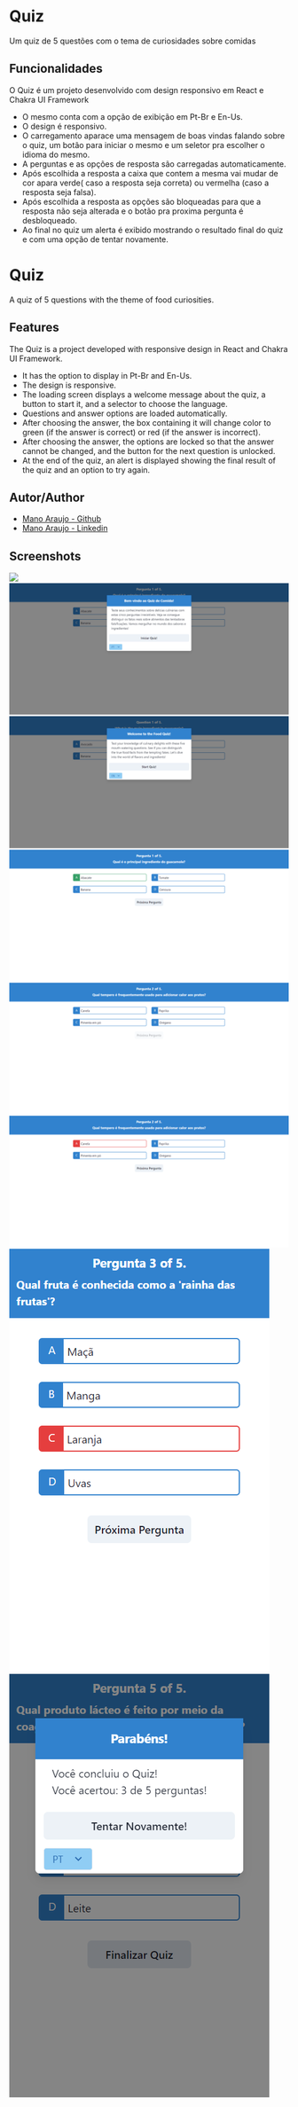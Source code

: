 
# Quiz

Um quiz de 5 questões com o tema de curiosidades sobre comidas
## Funcionalidades

O Quiz é um projeto desenvolvido com design responsivo em React e Chakra UI Framework 

- O mesmo conta com a opção de exibição em Pt-Br e En-Us.
- O design é responsivo.
- O carregamento aparace uma mensagem de boas vindas falando  sobre o quiz, um botão para iniciar o mesmo e um seletor pra escolher o idioma do mesmo.
- A perguntas e as opções de resposta são carregadas automaticamente.
- Após escolhida a resposta a caixa que contem a mesma vai mudar de cor apara verde( caso a resposta seja correta) ou vermelha (caso a resposta seja falsa).
- Após escolhida a resposta as opções são bloqueadas para que a resposta não seja alterada e o botão pra proxima pergunta é desbloqueado.
- Ao final no quiz um alerta é exibido mostrando o resultado final do quiz e com uma opção de tentar novamente.

# Quiz

A quiz of 5 questions with the theme of food curiosities.

## Features

The Quiz is a project developed with responsive design in React and Chakra UI Framework.

- It has the option to display in Pt-Br and En-Us.
- The design is responsive.
- The loading screen displays a welcome message about the quiz, a button to start it, and a selector to choose the language.
- Questions and answer options are loaded automatically.
- After choosing the answer, the box containing it will change color to green (if the answer is correct) or red (if the answer is incorrect).
- After choosing the answer, the options are locked so that the answer cannot be changed, and the button for the next question is unlocked.
- At the end of the quiz, an alert is displayed showing the final result of the quiz and an option to try again.

## Autor/Author

- [Mano Araujo - Github](https://github.com/Manoaraujo)
- [Mano Araujo - Linkedin](https://www.linkedin.com/in/germano-araujo/)


## Screenshots
<img src="https://github.com/Manoaraujo/quiz/blob/master/public/screenshots/vid01.gif">
<img src="https://github.com/Manoaraujo/quiz/blob/master/public/screenshots/01.png">
<img src="https://github.com/Manoaraujo/quiz/blob/master/public/screenshots/02.png">
<img src="https://github.com/Manoaraujo/quiz/blob/master/public/screenshots/03.png">
<img src="https://github.com/Manoaraujo/quiz/blob/master/public/screenshots/04.png">
<img src="https://github.com/Manoaraujo/quiz/blob/master/public/screenshots/05.png">
<img src="https://github.com/Manoaraujo/quiz/blob/master/public/screenshots/06.png">
<img src="https://github.com/Manoaraujo/quiz/blob/master/public/screenshots/07.png">



